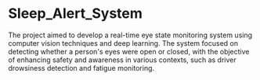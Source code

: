# Sleep_Alert_System
The project aimed to develop a real-time eye state monitoring system using computer vision techniques and deep learning. The system focused on detecting whether a person's eyes were open or closed, with the objective of enhancing safety and awareness in various contexts, such as driver drowsiness detection and fatigue monitoring.

